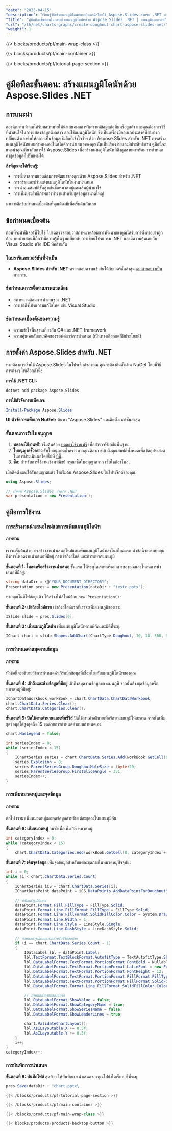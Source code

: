 ```yaml
---
"date": "2025-04-15"
"description": "เรียนรู้วิธีสร้างแผนภูมิโดนัทแบบไดนามิกโดยใช้ Aspose.Slides สำหรับ .NET ทำตามคำแนะนำนี้เพื่อดูคำแนะนำทีละขั้นตอน รวมถึงการตั้งค่าและคุณลักษณะขั้นสูง"
"title": "คู่มือทีละขั้นตอนในการสร้างแผนภูมิโดนัทด้วย Aspose.Slides .NET | แผนภูมิและกราฟ"
"url": "/th/net/charts-graphs/create-doughnut-chart-aspose-slides-net/"
"weight": 1
---
```


{{< blocks/products/pf/main-wrap-class >}}

{{< blocks/products/pf/main-container >}}

{{< blocks/products/pf/tutorial-page-section >}}
# คู่มือทีละขั้นตอน: สร้างแผนภูมิโดนัทด้วย Aspose.Slides .NET

## การแนะนำ

ลองนึกภาพว่าคุณได้รับมอบหมายให้นำเสนอผลการวิเคราะห์ข้อมูลต่อทีมหรือลูกค้า และคุณต้องการวิธีที่น่าสนใจในการแสดงข้อมูลดังกล่าว ลองใช้แผนภูมิโดนัท ซึ่งเป็นเครื่องมืออเนกประสงค์ที่สามารถเปลี่ยนตัวเลขดิบให้กลายเป็นข้อมูลเชิงลึกที่เข้าใจง่าย ด้วย Aspose.Slides สำหรับ .NET การสร้างแผนภูมิโดนัทแบบกำหนดเองในสไลด์การนำเสนอของคุณนั้นเป็นเรื่องง่ายและมีประสิทธิภาพ คู่มือนี้จะแนะนำคุณเกี่ยวกับการใช้ Aspose.Slides เพื่อสร้างแผนภูมิโดนัทที่ดึงดูดสายตาพร้อมการกำหนดค่าชุดข้อมูลที่ปรับแต่งได้

**สิ่งที่คุณจะได้เรียนรู้:**
- การตั้งค่าสภาพแวดล้อมการพัฒนาของคุณด้วย Aspose.Slides สำหรับ .NET
- การสร้างและปรับแต่งแผนภูมิโดนัทในงานนำเสนอ
- การนำคุณสมบัติขั้นสูงเช่นชื่อหมวดหมู่และเส้นผู้นำมาใช้
- การเพิ่มประสิทธิภาพการทำงานสำหรับชุดข้อมูลขนาดใหญ่

มาเจาะลึกข้อกำหนดเบื้องต้นที่คุณต้องมีเพื่อเริ่มต้นกันเลย

## ข้อกำหนดเบื้องต้น

ก่อนที่จะนำฟีเจอร์นี้ไปใช้ โปรดตรวจสอบว่าสภาพแวดล้อมการพัฒนาของคุณได้รับการตั้งค่าอย่างถูกต้อง บทช่วยสอนนี้ถือว่ามีความรู้พื้นฐานเกี่ยวกับการเขียนโปรแกรม .NET และมีความคุ้นเคยกับ Visual Studio หรือ IDE ที่คล้ายกัน

### ไลบรารีและเวอร์ชันที่จำเป็น
- **Aspose.Slides สำหรับ .NET**:ตรวจสอบความเข้ากันได้กับเวอร์ชั่นล่าสุด [เอกสารอย่างเป็นทางการ](https://reference-aspose.com/slides/net/).

### ข้อกำหนดการตั้งค่าสภาพแวดล้อม
- สภาพแวดล้อมการทำงานของ .NET
- การเข้าถึงโปรแกรมแก้ไขโค้ด เช่น Visual Studio

### ข้อกำหนดเบื้องต้นของความรู้
- ความเข้าใจพื้นฐานเกี่ยวกับ C# และ .NET framework
- ความคุ้นเคยกับแนวคิดของซอฟต์แวร์การนำเสนอ (เป็นทางเลือกแต่ก็มีประโยชน์)

## การตั้งค่า Aspose.Slides สำหรับ .NET

หากต้องการเริ่มใช้ Aspose.Slides ในโปรเจ็กต์ของคุณ คุณจะต้องติดตั้งผ่าน NuGet โดยมีวิธีการต่างๆ ให้เลือกดังนี้:

**การใช้ .NET CLI:**
```bash
dotnet add package Aspose.Slides
```

**การใช้ตัวจัดการแพ็คเกจ:**
```powershell
Install-Package Aspose.Slides
```

**UI ตัวจัดการแพ็กเกจ NuGet:**
ค้นหา "Aspose.Slides" และติดตั้งเวอร์ชันล่าสุด

### ขั้นตอนการรับใบอนุญาต

1. **ทดลองใช้งานฟรี**: เริ่มต้นด้วย [ทดลองใช้งานฟรี](https://releases.aspose.com/slides/net/) เพื่อสำรวจฟังก์ชันพื้นฐาน
2. **ใบอนุญาตชั่วคราว**:รับใบอนุญาตชั่วคราวหากคุณต้องการเข้าถึงคุณสมบัติทั้งหมดเพื่อวัตถุประสงค์ในการประเมินผลโดยไปที่ [ที่นี่](https://purchase-aspose.com/temporary-license/).
3. **ซื้อ**: สำหรับการใช้งานเชิงพาณิชย์ กรุณาซื้อใบอนุญาตจาก [เว็บไซต์อาโพส](https://purchase-aspose.com/buy).

เมื่อติดตั้งและได้รับอนุญาตแล้ว ให้เริ่มต้น Aspose.Slides ในโปรเจ็กต์ของคุณ:
```csharp
using Aspose.Slides;

// เริ่มต้น Aspose.Slides สำหรับ .NET
var presentation = new Presentation();
```

## คู่มือการใช้งาน

### การสร้างงานนำเสนอใหม่และการเพิ่มแผนภูมิโดนัท

#### ภาพรวม
เราจะเริ่มต้นด้วยการสร้างงานนำเสนอใหม่และเพิ่มแผนภูมิโดนัทลงในสไลด์แรก หัวข้อนี้จะครอบคลุมถึงการโหลดงานนำเสนอที่มีอยู่ การเข้าถึงสไลด์ และการแทรกแผนภูมิ

**ขั้นตอนที่ 1: โหลดหรือสร้างงานนำเสนอ**
ขั้นแรก ให้ระบุไดเรกทอรีเอกสารของคุณและโหลดการนำเสนอที่มีอยู่:
```csharp
string dataDir = \@"YOUR_DOCUMENT_DIRECTORY";
Presentation pres = new Presentation(dataDir + "testc.pptx");
```
หากคุณไม่มีไฟล์อยู่แล้ว ให้สร้างไฟล์ใหม่ด้วย `new Presentation()`-

**ขั้นตอนที่ 2: เข้าถึงสไลด์แรก**
เข้าถึงสไลด์แรกที่เราจะเพิ่มแผนภูมิของเรา:
```csharp
ISlide slide = pres.Slides[0];
```

**ขั้นตอนที่ 3: เพิ่มแผนภูมิโดนัท**
เพิ่มแผนภูมิโดนัทตามพิกัดและมิติที่ระบุ:
```csharp
IChart chart = slide.Shapes.AddChart(ChartType.Doughnut, 10, 10, 500, 500, false);
```

### การกำหนดค่าสมุดงานข้อมูล

#### ภาพรวม
หัวข้อนี้จะอธิบายวิธีการกำหนดค่าเวิร์กบุ๊กข้อมูลที่เชื่อมโยงกับแผนภูมิโดนัทของคุณ

**ขั้นตอนที่ 4: เข้าถึงและล้างข้อมูลที่มีอยู่**
เข้าถึงสมุดงานข้อมูลของแผนภูมิ จากนั้นล้างชุดข้อมูลหรือหมวดหมู่ที่มีอยู่:
```csharp
IChartDataWorkbook workBook = chart.ChartData.ChartDataWorkbook;
chart.ChartData.Series.Clear();
chart.ChartData.Categories.Clear();
```

**ขั้นตอนที่ 5: ปิดใช้งานตำนานและเพิ่มซีรีส์**
ปิดใช้งานคำอธิบายเพื่อรักษาแผนภูมิให้สะอาด จากนั้นเพิ่มชุดข้อมูลได้สูงสุดถึง 15 ชุดด้วยการกำหนดค่าแบบกำหนดเอง:
```csharp
chart.HasLegend = false;

int seriesIndex = 0;
while (seriesIndex < 15)
{
    IChartSeries series = chart.ChartData.Series.Add(workBook.GetCell(0, 0, seriesIndex + 1, "SERIES " + seriesIndex), chart.Type);
    series.Explosion = 0;
    series.ParentSeriesGroup.DoughnutHoleSize = (byte)20;
    series.ParentSeriesGroup.FirstSliceAngle = 351;
    seriesIndex++;
}
```

### การเพิ่มหมวดหมู่และจุดข้อมูล

#### ภาพรวม
ต่อไป เรามาเพิ่มหมวดหมู่และจุดข้อมูลสำหรับแต่ละชุดลงในแผนภูมิกัน

**ขั้นตอนที่ 6: เพิ่มหมวดหมู่**
วนซ้ำเพื่อเพิ่ม 15 หมวดหมู่:
```csharp
int categoryIndex = 0;
while (categoryIndex < 15)
{
    chart.ChartData.Categories.Add(workBook.GetCell(0, categoryIndex + 1, 0, "CATEGORY " + categoryIndex));
```

**ขั้นตอนที่ 7: เติมจุดข้อมูล**
เพิ่มจุดข้อมูลสำหรับแต่ละชุดภายในหมวดหมู่ปัจจุบัน:
```csharp
int i = 0;
while (i < chart.ChartData.Series.Count)
{
    IChartSeries iCS = chart.ChartData.Series[i];
    IChartDataPoint dataPoint = iCS.DataPoints.AddDataPointForDoughnutSeries(workBook.GetCell(0, categoryIndex + 1, i + 1, 1));

    // ปรับแต่งรูปลักษณ์
    dataPoint.Format.Fill.FillType = FillType.Solid;
    dataPoint.Format.Line.FillFormat.FillType = FillType.Solid;
    dataPoint.Format.Line.FillFormat.SolidFillColor.Color = System.Drawing.Color.White;
    dataPoint.Format.Line.Width = 1;
    dataPoint.Format.Line.Style = LineStyle.Single;
    dataPoint.Format.Line.DashStyle = LineDashStyle.Solid;

    // กำหนดค่ารูปแบบฉลากสำหรับซีรีย์สุดท้าย
    if (i == chart.ChartData.Series.Count - 1)
    {
        IDataLabel lbl = dataPoint.Label;
        lbl.TextFormat.TextBlockFormat.AutofitType = TextAutofitType.Shape;
        lbl.DataLabelFormat.TextFormat.PortionFormat.FontBold = NullableBool.True;
        lbl.DataLabelFormat.TextFormat.PortionFormat.LatinFont = new FontData("DINPro-Bold");
        lbl.DataLabelFormat.TextFormat.PortionFormat.FontHeight = 12;
        lbl.DataLabelFormat.TextFormat.PortionFormat.FillFormat.FillType = FillType.Solid;
        lbl.DataLabelFormat.TextFormat.PortionFormat.FillFormat.SolidFillColor.Color = System.Drawing.Color.LightGray;
        lbl.DataLabelFormat.Format.Line.FillFormat.SolidFillColor.Color = System.Drawing.Color.White;

        // กำหนดค่าการแสดงฉลาก
        lbl.DataLabelFormat.ShowValue = false;
        lbl.DataLabelFormat.ShowCategoryName = true;
        lbl.DataLabelFormat.ShowSeriesName = false;
        lbl.DataLabelFormat.ShowLeaderLines = true;

        chart.ValidateChartLayout();
        lbl.AsILayoutable.X += 0.5f;
        lbl.AsILayoutable.Y += 0.5f;
    }
    i++;
}
categoryIndex++;
```

### การบันทึกการนำเสนอ

**ขั้นตอนที่ 8: บันทึกไฟล์**
สุดท้าย ให้บันทึกการนำเสนอของคุณไปยังไดเร็กทอรีที่ระบุ:
```csharp
pres.Save(dataDir + "chart.pptx\

{{< /blocks/products/pf/tutorial-page-section >}}

{{< /blocks/products/pf/main-container >}}

{{< /blocks/products/pf/main-wrap-class >}}

{{< blocks/products/products-backtop-button >}}
